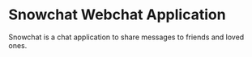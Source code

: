 # Snowchat Webchat Application

Snowchat is a chat application to share messages to friends and loved ones.

